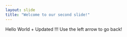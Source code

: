 ```yaml
---
layout: slide
title: "Welcome to our second slide!"
---
```

Hello World + Updated !!!
Use the left arrow to go back!

